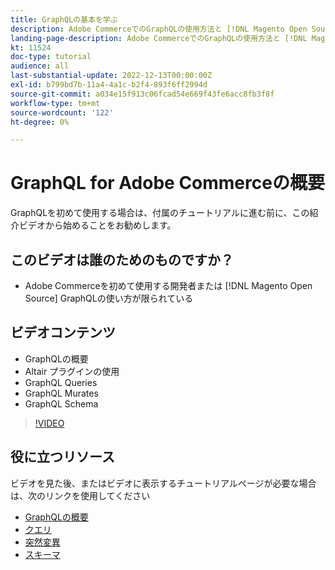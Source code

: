 ```yaml
---
title: GraphQLの基本を学ぶ
description: Adobe CommerceでのGraphQLの使用方法と [!DNL Magento Open Source]. クエリ、突然変異、スキーマの使用について説明します。
landing-page-description: Adobe CommerceでのGraphQLの使用方法と [!DNL Magento Open Source]. クエリ、突然変異、スキーマの使用について説明します。
kt: 11524
doc-type: tutorial
audience: all
last-substantial-update: 2022-12-13T00:00:00Z
exl-id: b799bd7b-11a4-4a1c-b2f4-893f6ff2994d
source-git-commit: a034e15f913c06fcad54e669f43fe6acc8fb3f8f
workflow-type: tm+mt
source-wordcount: '122'
ht-degree: 0%

---
```


# GraphQL for Adobe Commerceの概要

GraphQLを初めて使用する場合は、付属のチュートリアルに進む前に、この紹介ビデオから始めることをお勧めします。

## このビデオは誰のためのものですか？

* Adobe Commerceを初めて使用する開発者または [!DNL Magento Open Source] GraphQLの使い方が限られている

## ビデオコンテンツ

* GraphQLの概要
* Altair プラグインの使用
* GraphQL Queries
* GraphQL Murates
* GraphQL Schema

>[!VIDEO](https://video.tv.adobe.com/v/3412302/graphql)

## 役に立つリソース

ビデオを見た後、またはビデオに表示するチュートリアルページが必要な場合は、次のリンクを使用してください

* [GraphQLの概要](./intro-graphql.md)
* [クエリ](./graphql-queries.md)
* [突然変異](./graphql-mutations.md)
* [スキーマ](./graphql-schema.md)

